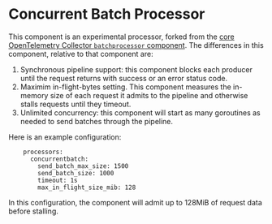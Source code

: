 # Concurrent Batch Processor

This component is an experimental processor, forked from the [core
OpenTelemetry Collector `batchprocessor`
component](https://github.com/open-telemetry/opentelemetry-collector/blob/main/processor/batchprocessor/README.md).
The differences in this component, relative to that component are:

1. Synchronous pipeline support: this component blocks each producer
   until the request returns with success or an error status code.
2. Maximim in-flight-bytes setting.  This component measures the
   in-memory size of each request it admits to the pipeline and
   otherwise stalls requests until they timeout.
3. Unlimited concurrency: this component will start as many goroutines
   as needed to send batches through the pipeline.
   
Here is an example configuration:

```
    processors:
      concurrentbatch:
        send_batch_max_size: 1500
        send_batch_size: 1000
        timeout: 1s
        max_in_flight_size_mib: 128
```

In this configuration, the component will admit up to 128MiB of
request data before stalling.
